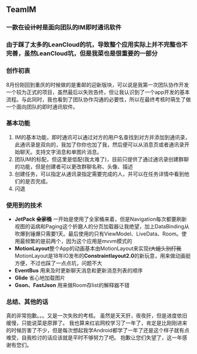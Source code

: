 ## TeamIM
### 一款~~在设计时~~是面向团队的IM即时通讯软件
### 由于踩了太多的LeanCloud的坑，导致整个应用实际上并不完整也不完善，虽然LeanCloud坑，但是我菜也是很重要的一部分

### 创作初衷
8月份刚回到重庆的时候做的是重邮的迎新版块，可以说是我第一次团队协作开发一个较为正式的项目，虽然最后以失败告终，但让我认识到了一个app开发的基本流程。与此同时，我也看到了团队协作沟通的必要性，所以在最终考核时萌生了做一个面向团队的即时通讯软件。

### 基本功能
1. IM的基本功能，即时通讯可以通过对方的用户名查找到对方并添加到通讯录，此通讯录是双向的，我加了你你也加了我，然后便可以从消息页或者通讯录开始聊天。支持文字消息和单图片消息。
2. 团队IM的标配，但这里是低配(我太难了)，目前只提供了通过通讯录创建群聊的功能，但是创建者可以更改群聊名称、头像、描述
3. 创建任务，可以指定从通讯录指定需要完成的人，并可以在任务详情中看到他们的是否完成。
4. 闪退

### 使用到的技术
* **JetPack ~~全家桶~~**   一开始是使用了全家桶来着，但是Navigation每次都要刷新视图的诟病和Paging这个折磨人的分页加载器让我绝望，加上DataBinding从吹爆到锤爆只需要1天。最后使用的只有ViewModel、LiveData、Room。使用最频繁的是前两个，因为这个应用是mvvm模式的
* **MotionLayout**整个App的动画基本由MotionLayout来实现~~(大姐头别打我~~ MotionLayout是18年IO发布的**Constraintlayout2.0**的新玩意，用来做动画挺方便，不过也踩了一点点坑，问题不大
* **EventBus** 用来及时更新聊天消息和更新消息列表的顺序
* **Glide** 省心地加载图片
* **Gson、FastJson** 用来做Room存list的解释器不错

### 总结、其他的话
真的非常抱歉。。。又是一次失败的考核。
虽然是天天肝，夜夜肝，但是进度依旧缓慢，只能说菜是原罪了。
我也算来红岩网校学习了一年了，肯定是比刚刚进来的时候厉害了不少，但是每次想起我学Android都学了一年了还是这个样子就有点难受，自我检讨的话应该就是平时不够努力了吧。
抱歉让您们失望了，这一年感谢有您们。

